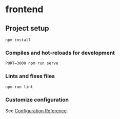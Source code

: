 # frontend

## Project setup

```
npm install
```

### Compiles and hot-reloads for development

```
PORT=3000 npm run serve
```

### Lints and fixes files

```
npm run lint
```

### Customize configuration

See [Configuration Reference](https://cli.vuejs.org/config/).

